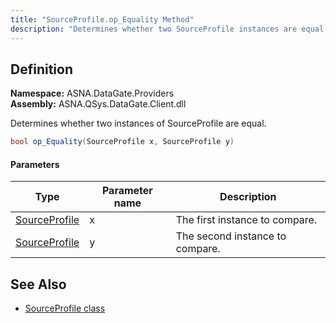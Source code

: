 ```yaml
---
title: "SourceProfile.op_Equality Method"
description: "Determines whether two SourceProfile instances are equal."
---
```


## Definition

**Namespace:** ASNA.DataGate.Providers  
**Assembly:** ASNA.QSys.DataGate.Client.dll

Determines whether two instances of SourceProfile are equal.

```cs
bool op_Equality(SourceProfile x, SourceProfile y)
```

#### Parameters

| Type | Parameter name | Description |
| --- | --- | --- |
| [SourceProfile](/reference/datagate/datagate-providers/source-profile.html) | x | The first instance to compare. |
| [SourceProfile](/reference/datagate/datagate-providers/source-profile.html) | y | The second instance to compare. |

## See Also
- [SourceProfile class](source-profile.html)
